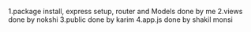 1.package install, express setup, router and Models done by me
2.views done by nokshi
3.public done by karim
4.app.js done by shakil monsi
